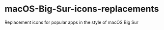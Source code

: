 # macOS-Big-Sur-icons-replacements
Replacement icons for popular apps in the style of macOS Big Sur
